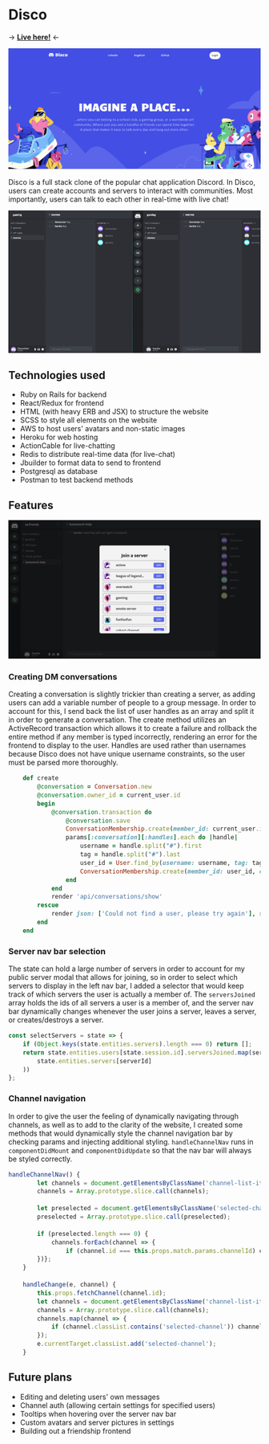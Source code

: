 # Disco

-> **[Live here!](https://disc-o.herokuapp.com/#/)** <-

![splash](https://raw.githubusercontent.com/ggharsha/disco/main/README-images/disco-splash.png)

Disco is a full stack clone of the popular chat application Discord. In Disco, users can create accounts and servers to interact with communities. Most importantly, users can talk to each other in real-time with live chat!

![live-chat](https://raw.githubusercontent.com/ggharsha/disco/main/README-images/disco-demo.gif)

## Technologies used
* Ruby on Rails for backend
* React/Redux for frontend
* HTML (with heavy ERB and JSX) to structure the website
* SCSS to style all elements on the website
* AWS to host users' avatars and non-static images
* Heroku for web hosting
* ActionCable for live-chatting
* Redis to distribute real-time data (for live-chat)
* Jbuilder to format data to send to frontend
* Postgresql as database
* Postman to test backend methods

## Features

![public channels](https://raw.githubusercontent.com/ggharsha/disco/main/README-images/disco-public.png)

### Creating DM conversations
Creating a conversation is slightly trickier than creating a server, as adding users can add a variable number of people to a group message. In order to account for this, I send back the list of user handles as an array and split it in order to generate a conversation. The create method utilizes an ActiveRecord transaction which allows it to create a failure and rollback the entire method if any member is typed incorrectly, rendering an error for the frontend to display to the user. Handles are used rather than usernames because Disco does not have unique username constraints, so the user must be parsed more thoroughly.

```ruby
    def create
        @conversation = Conversation.new
        @conversation.owner_id = current_user.id
        begin
            @conversation.transaction do
                @conversation.save
                ConversationMembership.create(member_id: current_user.id, conversation_id: @conversation.id)
                params[:conversation][:handles].each do |handle|
                    username = handle.split("#").first
                    tag = handle.split("#").last
                    user_id = User.find_by(username: username, tag: tag).id
                    ConversationMembership.create(member_id: user_id, conversation_id: @conversation.id)
                end
            end
            render 'api/conversations/show'
        rescue
            render json: ['Could not find a user, please try again'], status: 422
        end
    end
```

### Server nav bar selection
The state can hold a large number of servers in order to account for my public server modal that allows for joining, so in order to select which servers to display in the left nav bar, I added a selector that would keep track of which servers the user is actually a member of. The `serversJoined` array holds the ids of all servers a user is a member of, and the server nav bar dynamically changes whenever the user joins a server, leaves a server, or creates/destroys a server.

```js
const selectServers = state => {
    if (Object.keys(state.entities.servers).length === 0) return [];
    return state.entities.users[state.session.id].serversJoined.map(serverId => (
        state.entities.servers[serverId]
    ))
};
```

### Channel navigation
In order to give the user the feeling of dynamically navigating through channels, as well as to add to the clarity of the website, I created some methods that would dynamically style the channel navigation bar by checking params and injecting additional styling. `handleChannelNav` runs in `componentDidMount` and `componentDidUpdate` so that the nav bar will always be styled correctly.

```js
handleChannelNav() {
        let channels = document.getElementsByClassName('channel-list-item');
        channels = Array.prototype.slice.call(channels);

        let preselected = document.getElementsByClassName('selected-channel');
        preselected = Array.prototype.slice.call(preselected);

        if (preselected.length === 0) {
            channels.forEach(channel => {
                if (channel.id === this.props.match.params.channelId) channel.classList.add('selected-channel');
        })};
    }

    handleChange(e, channel) {
        this.props.fetchChannel(channel.id);
        let channels = document.getElementsByClassName('channel-list-item');
        channels = Array.prototype.slice.call(channels);
        channels.map(channel => {
            if (channel.classList.contains('selected-channel')) channel.classList.remove('selected-channel')
        });
        e.currentTarget.classList.add('selected-channel');
    }
```

## Future plans
* Editing and deleting users' own messages
* Channel auth (allowing certain settings for specified users)
* Tooltips when hovering over the server nav bar
* Custom avatars and server pictures in settings
* Building out a friendship frontend
